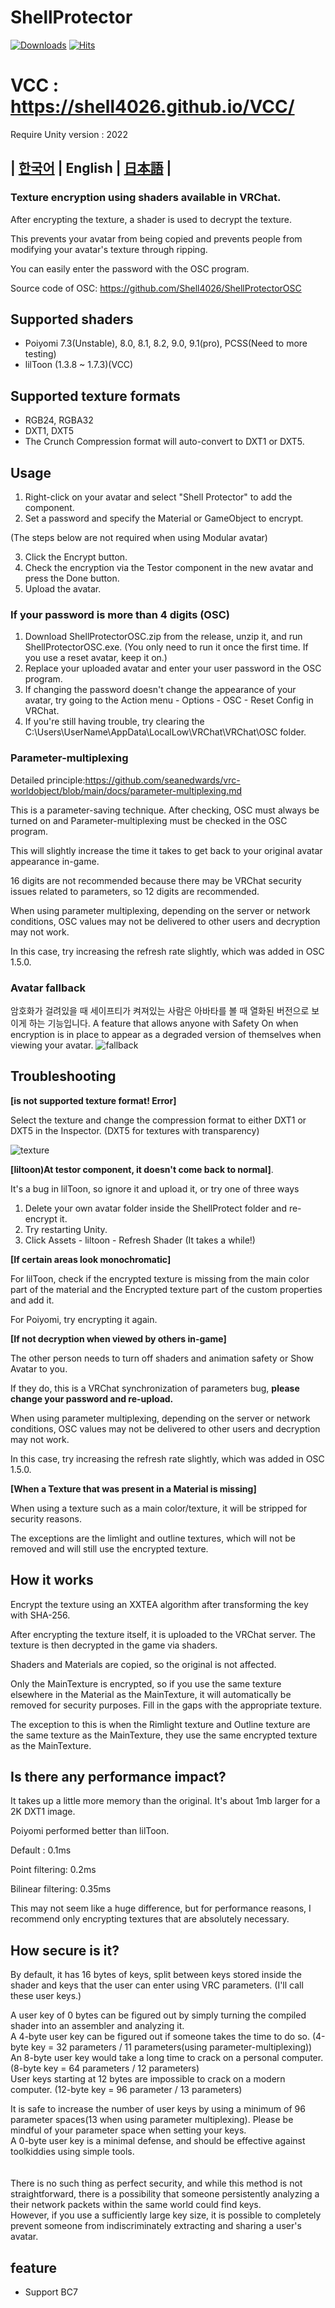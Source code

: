 # ShellProtector

[![Downloads](https://img.shields.io/github/downloads/Shell4026/ShellProtector/total?color=6451f1)](https://github.com/Shell4026/ShellProtector/releases/latest)
[![Hits](https://hits.seeyoufarm.com/api/count/incr/badge.svg?url=https%3A%2F%2Fgithub.com%2FShell4026%2FShellProtector&count_bg=%2379C83D&title_bg=%23555555&icon=&icon_color=%23E7E7E7&title=hits&edge_flat=false)](https://hits.seeyoufarm.com)

# VCC : https://shell4026.github.io/VCC/
Require Unity version : 2022

## | [한국어](./README.md) | English | [日本語](./README.JP.md) |

### **Texture encryption using shaders available in VRChat**.

After encrypting the texture, a shader is used to decrypt the texture.

This prevents your avatar from being copied and prevents people from modifying your avatar's texture through ripping.

You can easily enter the password with the OSC program.

Source code of OSC: https://github.com/Shell4026/ShellProtectorOSC

## Supported shaders
- Poiyomi 7.3(Unstable), 8.0, 8.1, 8.2, 9.0, 9.1(pro), PCSS(Need to more testing)
- lilToon (1.3.8 ~ 1.7.3)(VCC)

## Supported texture formats
- RGB24, RGBA32
- DXT1, DXT5
- The Crunch Compression format will auto-convert to DXT1 or DXT5.
  
## Usage

1. Right-click on your avatar and select "Shell Protector" to add the component.
2. Set a password and specify the Material or GameObject to encrypt.

(The steps below are not required when using Modular avatar)

3. Click the Encrypt button.
4. Check the encryption via the Testor component in the new avatar and press the Done button.
5. Upload the avatar.

### If your password is more than 4 digits (OSC)
1. Download ShellProtectorOSC.zip from the release, unzip it, and run ShellProtectorOSC.exe. (You only need to run it once the first time. If you use a reset avatar, keep it on.)
2. Replace your uploaded avatar and enter your user password in the OSC program.
3. If changing the password doesn't change the appearance of your avatar, try going to the Action menu - Options - OSC - Reset Config in VRChat.
4. If you're still having trouble, try clearing the C:\Users\UserName\AppData\LocalLow\VRChat\VRChat\OSC folder.

### Parameter-multiplexing
Detailed principle:https://github.com/seanedwards/vrc-worldobject/blob/main/docs/parameter-multiplexing.md

This is a parameter-saving technique. After checking, OSC must always be turned on and Parameter-multiplexing must be checked in the OSC program.

This will slightly increase the time it takes to get back to your original avatar appearance in-game.

16 digits are not recommended because there may be VRChat security issues related to parameters, so 12 digits are recommended.

When using parameter multiplexing, depending on the server or network conditions, OSC values may not be delivered to other users and decryption may not work.

In this case, try increasing the refresh rate slightly, which was added in OSC 1.5.0.

### Avatar fallback
암호화가 걸려있을 때 세이프티가 켜져있는 사람은 아바타를 볼 때 열화된 버전으로 보이게 하는 기능입니다.
A feature that allows anyone with Safety On when encryption is in place to appear as a degraded version of themselves when viewing your avatar.
![fallback](https://github.com/user-attachments/assets/d3ca69b0-ff08-4793-a4e4-73269bc8efd3)

## Troubleshooting
**[is not supported texture format! Error]**

Select the texture and change the compression format to either DXT1 or DXT5 in the Inspector. (DXT5 for textures with transparency)

![texture](https://github.com/Shell4026/ShellProtector/assets/104874910/872f9d15-7b89-4381-b940-00514bd60638)

**[liltoon)At testor component, it doesn't come back to normal]**.

It's a bug in lilToon, so ignore it and upload it, or try one of three ways

1. Delete your own avatar folder inside the ShellProtect folder and re-encrypt it.
2. Try restarting Unity.
3. Click Assets - liltoon - Refresh Shader (It takes a while!)

**[If certain areas look monochromatic]**

For lilToon, check if the encrypted texture is missing from the main color part of the material and the Encrypted texture part of the custom properties and add it.

For Poiyomi, try encrypting it again.

**[If not decryption when viewed by others in-game]**

The other person needs to turn off shaders and animation safety or Show Avatar to you.

If they do, this is a VRChat synchronization of parameters bug, **please change your password and re-upload.**

When using parameter multiplexing, depending on the server or network conditions, OSC values may not be delivered to other users and decryption may not work.

In this case, try increasing the refresh rate slightly, which was added in OSC 1.5.0.

**[When a Texture that was present in a Material is missing]**

When using a texture such as a main color/texture, it will be stripped for security reasons.

The exceptions are the limlight and outline textures, which will not be removed and will still use the encrypted texture.
   
## How it works
Encrypt the texture using an XXTEA algorithm after transforming the key with SHA-256.

After encrypting the texture itself, it is uploaded to the VRChat server. The texture is then decrypted in the game via shaders.

Shaders and Materials are copied, so the original is not affected.

Only the MainTexture is encrypted, so if you use the same texture elsewhere in the Material as the MainTexture, it will automatically be removed for security purposes. Fill in the gaps with the appropriate texture.

The exception to this is when the Rimlight texture and Outline texture are the same texture as the MainTexture, they use the same encrypted texture as the MainTexture.

## Is there any performance impact?
It takes up a little more memory than the original. It's about 1mb larger for a 2K DXT1 image.

Poiyomi performed better than lilToon.

<Approximate Poiyomi GPU measurement results>

Default : 0.1ms

Point filtering: 0.2ms

Bilinear filtering: 0.35ms

This may not seem like a huge difference, but for performance reasons, I recommend only encrypting textures that are absolutely necessary.

## How secure is it?
By default, it has 16 bytes of keys, split between keys stored inside the shader and keys that the user can enter using VRC parameters. (I'll call these user keys.)

A user key of 0 bytes can be figured out by simply turning the compiled shader into an assembler and analyzing it.</br>
A 4-byte user key can be figured out if someone takes the time to do so. (4-byte key = 32 parameters / 11 parameters(using parameter-multiplexing))</br>
An 8-byte user key would take a long time to crack on a personal computer. (8-byte key = 64 parameters / 12 parameters)</br>
User keys starting at 12 bytes are impossible to crack on a modern computer. (12-byte key = 96 parameter / 13 parameters)

It is safe to increase the number of user keys by using a minimum of 96 parameter spaces(13 when using parameter multiplexing). Please be mindful of your parameter space when setting your keys.</br>
A 0-byte user key is a minimal defense, and should be effective against toolkiddies using simple tools.
<br/><br/><br/>
There is no such thing as perfect security, and while this method is not straightforward, there is a possibility that someone persistently analyzing a their network packets within the same world could find keys.<br/> 
However, if you use a sufficiently large key size, it is possible to completely prevent someone from indiscriminately extracting and sharing a user's avatar.

## feature
- Support BC7
